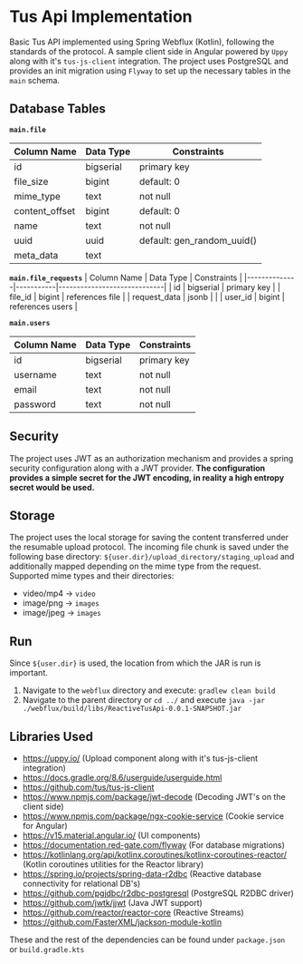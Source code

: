 # Tus Api Implementation
Basic Tus API  implemented using Spring Webflux (Kotlin), following the standards of the protocol.
A sample client side in Angular powered by `Uppy` along with it's `tus-js-client` integration.
The project uses PostgreSQL and provides an init migration using `Flyway` to set up the necessary tables in the `main` schema.

## Database Tables

**`main.file`**

| Column Name   | Data Type | Constraints                  |
|---------------|-----------|------------------------------|
| id            | bigserial | primary key                  |                        |
| file_size     | bigint    | default: 0                   |                        |
| mime_type     | text      | not null                     |                        |
| content_offset| bigint    | default: 0                   |                        |
| name          | text      | not null                     |                        |
| uuid          | uuid      | default: gen_random_uuid()   |                        |
| meta_data     | text      |                              |                        

**`main.file_requests`**
| Column Name  | Data Type | Constraints                 |
|--------------|-----------|-----------------------------|
| id           | bigserial | primary key                 |
| file_id      | bigint    | references file             |
| request_data | jsonb     |                             |
| user_id      | bigint    | references users            |

**`main.users`**

| Column Name | Data Type | Constraints |
|-------------|-----------|-------------|
| id          | bigserial | primary key |
| username    | text      | not null    |
| email       | text      | not null    |
| password    | text      | not null    |

## Security
The project uses JWT as an authorization mechanism and provides a spring security configuration along with a JWT provider.
**The configuration provides a simple secret for the JWT encoding, in reality a high entropy secret would be used.**

## Storage
The project uses the local storage for saving the content transferred under the resumable upload protocol. The incoming file chunk is saved under the following base directory: `${user.dir}/upload_directory/staging_upload` and additionally mapped depending on the mime type from the request.
Supported mime types and their directories:
 - video/mp4 -> `video`
 -  image/png -> `images`
 - image/jpeg -> `images`

## Run
Since `${user.dir}` is used, the location from which the JAR is run is important.

 1. Navigate to the `webflux` directory and execute: `gradlew clean
    build` 
2. Navigate to the parent directory or `cd ../` and execute
    `java -jar ./webflux/build/libs/ReactiveTusApi-0.0.1-SNAPSHOT.jar`

## Libraries Used
- https://uppy.io/ (Upload component along with it's tus-js-client
   integration)
- https://docs.gradle.org/8.6/userguide/userguide.html
- https://github.com/tus/tus-js-client
- https://www.npmjs.com/package/jwt-decode (Decoding JWT's on the
client side) 
- https://www.npmjs.com/package/ngx-cookie-service (Cookie
service for Angular) 
- https://v15.material.angular.io/ (UI components)
- https://documentation.red-gate.com/flyway (For database migrations)
- https://kotlinlang.org/api/kotlinx.coroutines/kotlinx-coroutines-reactor/
(Kotlin coroutines utilities for the Reactor library)
- https://spring.io/projects/spring-data-r2dbc (Reactive database
connectivity for relational DB's)
- https://github.com/pgjdbc/r2dbc-postgresql (PostgreSQL R2DBC driver)
- https://github.com/jwtk/jjwt (Java JWT support)
- https://github.com/reactor/reactor-core (Reactive Streams)
- https://github.com/FasterXML/jackson-module-kotlin

These and the rest of the dependencies can be found under `package.json` or `build.gradle.kts`
